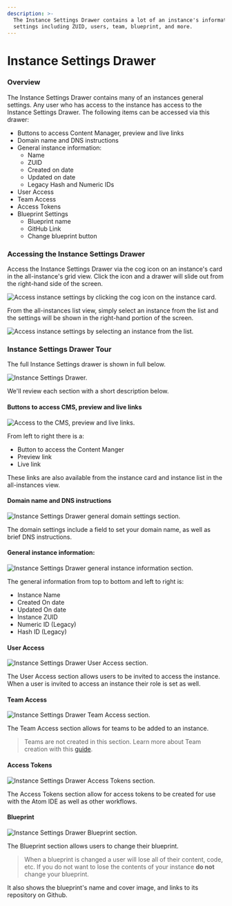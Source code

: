 ```yaml
---
description: >-
  The Instance Settings Drawer contains a lot of an instance's information and
  settings including ZUID, users, team, blueprint, and more.
---
```


# Instance Settings Drawer

### Overview

The Instance Settings Drawer contains many of an instances general settings. Any user who has access to the instance has access to the Instance Settings Drawer. The following items can be accessed via this drawer:&#x20;

* Buttons to access Content Manager, preview and live links
* Domain name and DNS instructions
* General instance information:
  * Name
  * ZUID
  * Created on date
  * Updated on date
  * Legacy Hash and Numeric IDs
* User Access
* Team Access
* Access Tokens
* Blueprint Settings
  * Blueprint name
  * GitHub Link
  * Change blueprint button

### Accessing the Instance Settings Drawer

Access the Instance Settings Drawer via the cog icon on an instance's card in the all-instance's grid view. Click the icon and a drawer will slide out from the right-hand side of the screen.

![Access instance settings by clicking the cog icon on the instance card.](../../.gitbook/assets/instance-settings-cog-icon.png)

From the all-instances list view, simply select an instance from the list and the settings will be shown in the right-hand portion of the screen.

![Access instance settings by selecting an instance from the list.](<../../.gitbook/assets/instance-settings-access-instance settings drawer.png>)

### Instance Settings Drawer Tour

The full Instance Settings drawer is shown in full below.&#x20;

![Instance Settings Drawer.](../../.gitbook/assets/instance-settings-drawer-full.png)

We'll review each section with a short description below.

#### Buttons to access CMS, preview and live links

![Access to the CMS, preview and live links.](../../.gitbook/assets/01-cms-preview-live-links.png)

From left to right there is a:

* Button to access the Content Manger
* Preview link
* Live link

These links are also available from the instance card and instance list in the all-instances view.

#### Domain name and DNS instructions

![Instance Settings Drawer general domain settings section.](../../.gitbook/assets/02-domain-settings.png)

The domain settings include a field to set your domain name, as well as brief DNS instructions.

#### General instance information:

![Instance Settings Drawer general instance information section.](../../.gitbook/assets/03-general-information.png)

The general information from top to bottom and left to right is:

* Instance Name
* Created On date
* Updated On date
* Instance ZUID
* Numeric ID (Legacy)
* Hash ID (Legacy)

#### User Access

![Instance Settings Drawer User Access section.](../../.gitbook/assets/04-user-access.png)

The User Access section allows users to be invited to access the instance. When a user is invited to access an instance their role is set as well.

#### Team Access

![Instance Settings Drawer Team Access section.](../../.gitbook/assets/05-team-access.png)

The Team Access section allows for teams to be added to an instance.&#x20;

> Teams are not created in this section. Learn more about Team creation with this [guide](https://zesty.org/guides/adding-a-team).

#### Access Tokens

![Instance Settings Drawer Access Tokens section.](../../.gitbook/assets/06-access-tokens.png)

The Access Tokens section allow for access tokens to be created for use with the Atom IDE as well as other workflows.&#x20;

#### Blueprint

![Instance Settings Drawer Blueprint section.](../../.gitbook/assets/07-blueprint.png)

The Blueprint section allows users to change their blueprint.&#x20;

> When a blueprint is changed a user will lose all of their content, code, etc. If you do not want to lose the contents of your instance **do not** change your blueprint.&#x20;

It also shows the blueprint's name and cover image, and links to its repository on Github.
